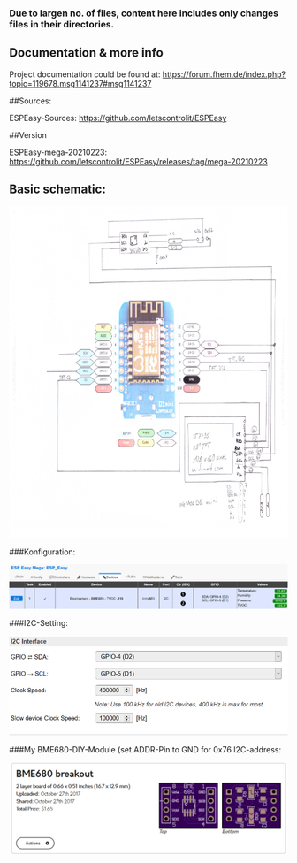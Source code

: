 ### Due to largen no. of files, content here includes only changes files in their directories.

## Documentation & more info
Project documentation could be found at: https://forum.fhem.de/index.php?topic=119678.msg1141237#msg1141237

##Sources:

ESPEasy-Sources: https://github.com/letscontrolit/ESPEasy

##Version 

ESPEasy-mega-20210223: https://github.com/letscontrolit/ESPEasy/releases/tag/mega-20210223

## Basic schematic:

<img src="https://github.com/juergs/ESPEasy-mega_BME680_TVOC_20210223/blob/main/BME680_Wemos_D1_OSHPARK_Modul.jpg" width="600" height="600">

###Konfiguration:

<img src="https://github.com/juergs/ESPEasy-mega_BME680_TVOC_20210223/blob/main/Running_ESP_Easy.png" width="600" >

###I2C-Setting:

<img src="https://github.com/juergs/ESPEasy-mega_BME680_TVOC_20210223/blob/main/ESP_Easy_I2C_Interface_Einstellungen.png" width="600" >

###My BME680-DIY-Module (set ADDR-Pin to GND for 0x76 I2C-address:

<img src="https://github.com/juergs/ESPEasy-mega_BME680_TVOC_20210223/blob/main/OSH%20Park%20%7E%20Shared%20Projects%20by%20MightyPork.png" width="600" >

